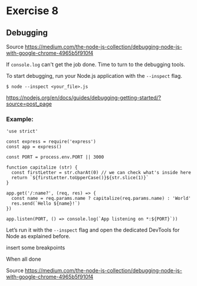 # Exercise 8

## Debugging

Source
https://medium.com/the-node-js-collection/debugging-node-js-with-google-chrome-4965b5f910f4

If `console.log` can't get the job done. Time to turn to the debugging tools. 

To start debugging, run your Node.js application with the `--inspect` flag.

    $ node --inspect <your_file>.js


https://nodejs.org/en/docs/guides/debugging-getting-started/?source=post_page

### Example: 


    'use strict'

    const express = require('express')
    const app = express()

    const PORT = process.env.PORT || 3000

    function capitalize (str) {
      const firstLetter = str.charAt(0) // we can check what's inside here
      return `${firstLetter.toUpperCase()}${str.slice(1)}`
    }

    app.get('/:name?', (req, res) => {
      const name = req.params.name ? capitalize(req.params.name) : 'World'
      res.send(`Hello ${name}!`)
    })

    app.listen(PORT, () => console.log(`App listening on *:${PORT}`))

Let’s run it with the `--inspect` flag and open the dedicated DevTools for Node as explained before.

insert some breakpoints





When all done

Source
https://medium.com/the-node-js-collection/debugging-node-js-with-google-chrome-4965b5f910f4